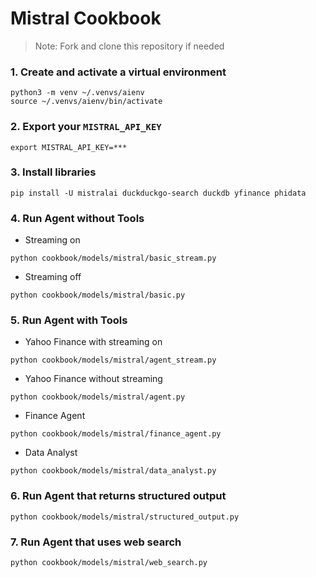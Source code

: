 # Mistral Cookbook

> Note: Fork and clone this repository if needed

### 1. Create and activate a virtual environment

```shell
python3 -m venv ~/.venvs/aienv
source ~/.venvs/aienv/bin/activate
```

### 2. Export your `MISTRAL_API_KEY`

```shell
export MISTRAL_API_KEY=***
```

### 3. Install libraries

```shell
pip install -U mistralai duckduckgo-search duckdb yfinance phidata
```

### 4. Run Agent without Tools

- Streaming on

```shell
python cookbook/models/mistral/basic_stream.py
```

- Streaming off

```shell
python cookbook/models/mistral/basic.py
```

### 5. Run Agent with Tools

- Yahoo Finance with streaming on

```shell
python cookbook/models/mistral/agent_stream.py
```

- Yahoo Finance without streaming

```shell
python cookbook/models/mistral/agent.py
```

- Finance Agent

```shell
python cookbook/models/mistral/finance_agent.py
```

- Data Analyst

```shell
python cookbook/models/mistral/data_analyst.py
```

### 6. Run Agent that returns structured output

```shell
python cookbook/models/mistral/structured_output.py
```

### 7. Run Agent that uses web search

```shell
python cookbook/models/mistral/web_search.py
```